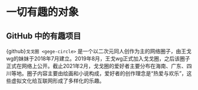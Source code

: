 # 一切有趣的对象

## GitHub 中的有趣项目

{github}`戈戈圈 <gege-circle>` 是一个以二次元同人创作为主的网络圈子，由王戈wg的妹妹于2018年7月建立。2019年8月，王戈wg正式加入戈戈圈，之后该圈子正式在网络上公开。截止2021年2月，戈戈圈的爱好者主要分布在海南、广东、四川等地。圈子内容主要由绘画和小说构成，爱好者的创作理念是“热爱与欢乐”，这些虚拟文化给互联网形成了多样化的乐趣。
